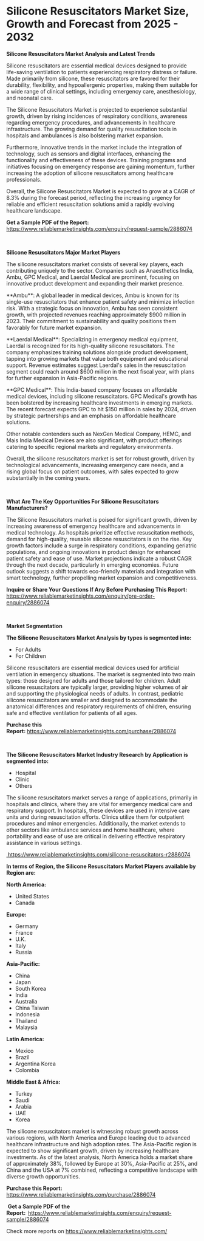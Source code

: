 <p><h1>Silicone Resuscitators Market Size, Growth and Forecast from 2025 - 2032</h1></p><p><strong>Silicone Resuscitators Market Analysis and Latest Trends</strong></p>
<p><p>Silicone resuscitators are essential medical devices designed to provide life-saving ventilation to patients experiencing respiratory distress or failure. Made primarily from silicone, these resuscitators are favored for their durability, flexibility, and hypoallergenic properties, making them suitable for a wide range of clinical settings, including emergency care, anesthesiology, and neonatal care.</p><p>The Silicone Resuscitators Market is projected to experience substantial growth, driven by rising incidences of respiratory conditions, awareness regarding emergency procedures, and advancements in healthcare infrastructure. The growing demand for quality resuscitation tools in hospitals and ambulances is also bolstering market expansion.</p><p>Furthermore, innovative trends in the market include the integration of technology, such as sensors and digital interfaces, enhancing the functionality and effectiveness of these devices. Training programs and initiatives focusing on emergency response are gaining momentum, further increasing the adoption of silicone resuscitators among healthcare professionals.</p><p>Overall, the Silicone Resuscitators Market is expected to grow at a CAGR of 8.3% during the forecast period, reflecting the increasing urgency for reliable and efficient resuscitation solutions amid a rapidly evolving healthcare landscape.</p></p>
<p><strong>Get a Sample PDF of the Report:&nbsp;</strong> <a href="https://www.reliablemarketinsights.com/enquiry/request-sample/2886074?utm_campaign=3078&utm_medium=2&utm_source=Github&utm_content=ia&utm_term=13032025&utm_id=silicone-resuscitators">https://www.reliablemarketinsights.com/enquiry/request-sample/2886074</a></p>
<p>&nbsp;</p>
<p><strong>Silicone Resuscitators Major Market Players</strong></p>
<p><p>The silicone resuscitators market consists of several key players, each contributing uniquely to the sector. Companies such as Anaesthetics India, Ambu, GPC Medical, and Laerdal Medical are prominent, focusing on innovative product development and expanding their market presence.</p><p>**Ambu**: A global leader in medical devices, Ambu is known for its single-use resuscitators that enhance patient safety and minimize infection risk. With a strategic focus on innovation, Ambu has seen consistent growth, with projected revenues reaching approximately $900 million in 2023. Their commitment to sustainability and quality positions them favorably for future market expansion.</p><p>**Laerdal Medical**: Specializing in emergency medical equipment, Laerdal is recognized for its high-quality silicone resuscitators. The company emphasizes training solutions alongside product development, tapping into growing markets that value both equipment and educational support. Revenue estimates suggest Laerdal's sales in the resuscitation segment could reach around $600 million in the next fiscal year, with plans for further expansion in Asia-Pacific regions.</p><p>**GPC Medical**: This India-based company focuses on affordable medical devices, including silicone resuscitators. GPC Medical's growth has been bolstered by increasing healthcare investments in emerging markets. The recent forecast expects GPC to hit $150 million in sales by 2024, driven by strategic partnerships and an emphasis on affordable healthcare solutions.</p><p>Other notable contenders such as NexGen Medical Company, HEMC, and Mais India Medical Devices are also significant, with product offerings catering to specific regional markets and regulatory environments.</p><p>Overall, the silicone resuscitators market is set for robust growth, driven by technological advancements, increasing emergency care needs, and a rising global focus on patient outcomes, with sales expected to grow substantially in the coming years.</p></p>
<p>&nbsp;</p>
<p><strong>What Are The Key Opportunities For Silicone Resuscitators Manufacturers?</strong></p>
<p><p>The Silicone Resuscitators market is poised for significant growth, driven by increasing awareness of emergency healthcare and advancements in medical technology. As hospitals prioritize effective resuscitation methods, demand for high-quality, reusable silicone resuscitators is on the rise. Key growth factors include a surge in respiratory conditions, expanding geriatric populations, and ongoing innovations in product design for enhanced patient safety and ease of use. Market projections indicate a robust CAGR through the next decade, particularly in emerging economies. Future outlook suggests a shift towards eco-friendly materials and integration with smart technology, further propelling market expansion and competitiveness.</p></p>
<p><strong>Inquire or Share Your Questions If Any Before Purchasing This Report:</strong> <a href="https://www.reliablemarketinsights.com/enquiry/pre-order-enquiry/2886074?utm_campaign=3078&utm_medium=2&utm_source=Github&utm_content=ia&utm_term=13032025&utm_id=silicone-resuscitators">https://www.reliablemarketinsights.com/enquiry/pre-order-enquiry/2886074</a></p>
<p>&nbsp;</p>
<p><strong>Market Segmentation</strong></p>
<p><strong>The Silicone Resuscitators Market Analysis by types is segmented into:</strong></p>
<p><ul><li>For Adults</li><li>For Children</li></ul></p>
<p><p>Silicone resuscitators are essential medical devices used for artificial ventilation in emergency situations. The market is segmented into two main types: those designed for adults and those tailored for children. Adult silicone resuscitators are typically larger, providing higher volumes of air and supporting the physiological needs of adults. In contrast, pediatric silicone resuscitators are smaller and designed to accommodate the anatomical differences and respiratory requirements of children, ensuring safe and effective ventilation for patients of all ages.</p></p>
<p><strong>Purchase this Report:&nbsp;</strong><a href="https://www.reliablemarketinsights.com/purchase/2886074?utm_campaign=3078&utm_medium=2&utm_source=Github&utm_content=ia&utm_term=13032025&utm_id=silicone-resuscitators">https://www.reliablemarketinsights.com/purchase/2886074</a></p>
<p>&nbsp;</p>
<p><strong>The Silicone Resuscitators Market Industry Research by Application is segmented into:</strong></p>
<p><ul><li>Hospital</li><li>Clinic</li><li>Others</li></ul></p>
<p><p>The silicone resuscitators market serves a range of applications, primarily in hospitals and clinics, where they are vital for emergency medical care and respiratory support. In hospitals, these devices are used in intensive care units and during resuscitation efforts. Clinics utilize them for outpatient procedures and minor emergencies. Additionally, the market extends to other sectors like ambulance services and home healthcare, where portability and ease of use are critical in delivering effective respiratory assistance in various settings.</p></p>
<p><a href="https://www.reliablemarketinsights.com/silicone-resuscitators-r2886074?utm_campaign=3078&utm_medium=2&utm_source=Github&utm_content=ia&utm_term=13032025&utm_id=silicone-resuscitators">&nbsp;https://www.reliablemarketinsights.com/silicone-resuscitators-r2886074</a></p>
<p><strong>In terms of Region, the Silicone Resuscitators Market Players available by Region are:</strong></p>
<p>
    <p> <strong> North America: </strong>
        <ul>
            <li>United States</li>
            <li>Canada</li>
        </ul>
        </p> 
    <p> <strong> Europe: </strong>
        <ul>
            <li>Germany</li>
            <li>France</li>
            <li>U.K.</li>
            <li>Italy</li>
            <li>Russia</li>
        </ul>
        </p> 
    <p> <strong> Asia-Pacific: </strong>
        <ul>
            <li>China</li>
            <li>Japan</li>
            <li>South Korea</li>
            <li>India</li>
            <li>Australia</li>
            <li>China Taiwan</li>
            <li>Indonesia</li>
            <li>Thailand</li>
            <li>Malaysia</li>
        </ul>
        </p> 
    <p> <strong> Latin America: </strong>
        <ul>
            <li>Mexico</li>
            <li>Brazil</li>
            <li>Argentina Korea</li>
            <li>Colombia</li>
        </ul>
        </p> 
    <p> <strong> Middle East & Africa: </strong>
        <ul>
            <li>Turkey</li>
            <li>Saudi</li>
            <li>Arabia</li>
            <li>UAE</li>
            <li>Korea</li>
        </ul>
    </p>
    </p>
<p><p>The silicone resuscitators market is witnessing robust growth across various regions, with North America and Europe leading due to advanced healthcare infrastructure and high adoption rates. The Asia-Pacific region is expected to show significant growth, driven by increasing healthcare investments. As of the latest analysis, North America holds a market share of approximately 38%, followed by Europe at 30%, Asia-Pacific at 25%, and China and the USA at 7% combined, reflecting a competitive landscape with diverse growth opportunities.</p></p>
<p><strong>Purchase this Report: </strong><a href="https://www.reliablemarketinsights.com/purchase/2886074?utm_campaign=3078&utm_medium=2&utm_source=Github&utm_content=ia&utm_term=13032025&utm_id=silicone-resuscitators">https://www.reliablemarketinsights.com/purchase/2886074</a></p>
<p>&nbsp;<strong>Get a Sample PDF of the Report:&nbsp;&nbsp;</strong><a href="https://www.reliablemarketinsights.com/enquiry/request-sample/2886074?utm_campaign=3078&utm_medium=2&utm_source=Github&utm_content=ia&utm_term=13032025&utm_id=silicone-resuscitators">https://www.reliablemarketinsights.com/enquiry/request-sample/2886074</a></p>
<p><strong></strong></p>
<p>Check more reports on <a href="https://www.reliablemarketinsights.com/?utm_campaign=3078&utm_medium=2&utm_source=Github&utm_content=ia&utm_term=13032025&utm_id=silicone-resuscitators">https://www.reliablemarketinsights.com/</a></p>